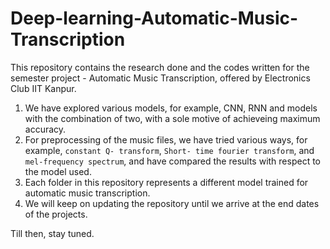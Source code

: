 # Deep-learning-Automatic-Music-Transcription
This repository contains the research done and the codes written for the semester project - Automatic Music Transcription, offered by Electronics Club IIT Kanpur.
1. We have explored various models, for example, CNN, RNN and models with the combination of two, with a sole motive of achieveing maximum accuracy. 
2. For preprocessing of the music files, we have tried various ways, for example, `constant Q- transform`, `Short- time fourier transform`, and `mel-frequency spectrum`, and have compared the results with respect to the model used. 
3. Each folder in this repository represents a different model trained for automatic music transcription. 
4. We will keep on updating the repository until we arrive at the end dates of the projects.  

Till then, stay tuned.
